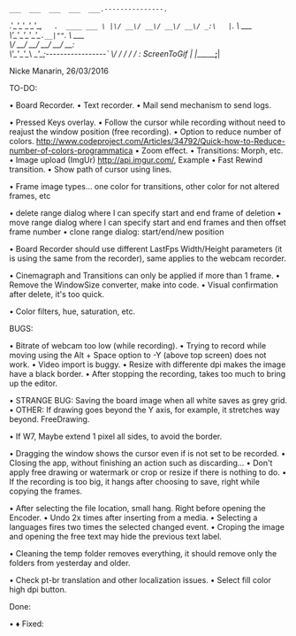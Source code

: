 ﻿    ___  ___  ___  ___  ___.---------------.
  .'\__\'\__\'\__\'\__\'\__,`   .  ____ ___ \
  |\/ __\/ __\/ __\/ __\/ _:\   |`.  \  \___ \
   \\'\__\'\__\'\__\'\__\'\_`.__|""`. \  \___ \
    \\/ __\/ __\/ __\/ __\/ __:                \
     \\'\__\'\__\'\__\ \__\'\_;-----------------`
      \\/   \/   \/   \/   \/ :   ScreenToGif   |
       \|______________________;________________|

Nicke Manarin, 26/03/2016

TO-DO:

• Board Recorder.
• Text recorder.
• Mail send mechanism to send logs.

• Pressed Keys overlay.
• Follow the cursor while recording without need to reajust the window position (free recording).
• Option to reduce number of colors.  http://www.codeproject.com/Articles/34792/Quick-how-to-Reduce-number-of-colors-programmatica
• Zoom effect.
• Transitions: Morph, etc.
• Image upload (ImgUr)  http://api.imgur.com/, Example 
• Fast Rewind transition.
• Show path of cursor using lines.

• Frame image types... one color for transitions, other color for not altered frames, etc

• delete range dialog where I can specify start and end frame of deletion
• move range dialog where I can specify start and end frames and then offset frame number
• clone range dialog: start/end/new position

• Board Recorder should use different LastFps Width/Height parameters (it is using the same from the recorder), same applies to the webcam recorder.

• Cinemagraph and Transitions can only be applied if more than 1 frame.
• Remove the WindowSize converter, make into code.
• Visual confirmation after delete, it's too quick.

• Color filters, hue, saturation, etc.

BUGS:

• Bitrate of webcam too low (while recording).
• Trying to record while moving using the Alt + Space option to -Y (above top screen) does not work.
• Video import is buggy.
• Resize with differente dpi makes the image have a black border.
• After stopping the recording, takes too much to bring up the editor.

• STRANGE BUG: Saving the board image when all white saves as grey grid.
• OTHER: If drawing goes beyond the Y axis, for example, it stretches way beyond. FreeDrawing.

• If W7, Maybe extend 1 pixel all sides, to avoid the border.

• Dragging the window shows the cursor even if is not set to be recorded. 
• Closing the app, without finishing an action such as discarding...
• Don't apply free drawing or watermark or crop or resize if there is nothing to do.
• If the recording is too big, it hangs after choosing to save, right while copying the frames.

• After selecting the file location, small hang. Right before opening the Encoder.
• Undo 2x times after inserting from a media.
• Selecting a languages fires two times the selected changed event.
• Croping the image and opening the free text may hide the previous text label.

• Cleaning the temp folder removes everything, it should remove only the folders from yesterday and older.

• Check pt-br translation and other localization issues.
• Select fill color high dpi button.
 
 Done:
 
 •
 ♦ Fixed: